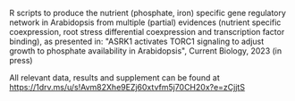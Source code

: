 
R scripts to produce the nutrient (phosphate, iron) specific gene regulatory network in Arabidopsis from multiple (partial) evidences (nutrient specific coexpression, root stress differential coexpression and transcription factor binding), as presented in: "ASRK1 activates TORC1 signaling to adjust growth to phosphate availability in Arabidopsis", Current Biology, 2023 (in press)


All relevant data, results and supplement can be found at https://1drv.ms/u/s!Avm82Xhe9EZj60xtvfm5j70CH20x?e=zCjjtS

